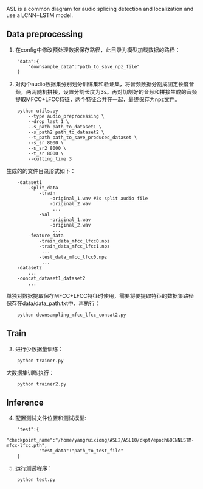 ASL is a common diagram for audio splicing detection and localization and use a LCNN+LSTM model.


## Data preprocessing
1. 在config中修改预处理数据保存路径，此目录为模型加载数据的路径：
```
    "data":{
        "downsample_data":"path_to_save_npz_file"
    }
```
2. 对两个audio数据集分别划分训练集和验证集，将音频数据分割成固定长度音频，两两随机拼接，设置分割长度为3s。再对切割好的音频和拼接生成的音频提取MFCC+LFCC特征，两个特征合并在一起，最终保存为npz文件。
```
    python utils.py
        --type audio_preprocessing \
        --drop_last 1 \
        --s_path path_to_dataset1 \
        --s_path2 path_to_dataset2 \
        --t_path path_to_save_produced_dataset \
        --s_sr 8000 \  
        --s_sr2 8000 \
        --t_sr 8000 \
        --cutting_time 3
```
生成的的文件目录形式如下：
```
    -dataset1
        -split_data
            -train
                -original_1.wav #3s split audio file
                -original_2.wav
                 ...
            -val
                -original_1.wav
                -original_2.wav
                 ...
        -feature_data 
            -train_data_mfcc_lfcc0.npz
            -train_data_mfcc_lfcc1.npz
             ...
            -test_data_mfcc_lfcc0.npz
             ...
    -dataset2
        ...
    -concat_dataset1_dataset2
        ...
```

单独对数据提取保存MFCC+LFCC特征时使用，需要将要提取特征的数据集路径保存在data/data_path.txt中，再执行：
```
    python downsampling_mfcc_lfcc_concat2.py
```

## Train
3. 进行少数据量训练：
```
    python trainer.py
```
大数据集训练执行：
```
    python trainer2.py
```
## Inference
4. 配置测试文件位置和测试模型:
```
    "test":{
            "checkpoint_name":"/home/yangruixiong/ASL2/ASL10/ckpt/epoch60CNNLSTM-mfcc-lfcc.pth",
            "test_data":"path_to_test_file"
    }
```
5. 运行测试程序：
```
    python test.py
```

